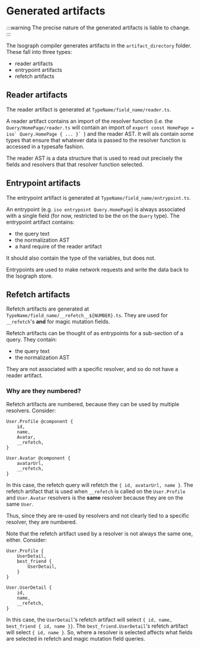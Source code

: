 # Generated artifacts

:::warning
The precise nature of the generated artifacts is liable to change.
:::

The Isograph compiler generates artifacts in the `artifact_directory` folder. These fall into three types:

- reader artifacts
- entrypoint artifacts
- refetch artifacts

## Reader artifacts

The reader artifact is generated at `TypeName/field_name/reader.ts`.

A reader artifact contains an import of the resolver function (i.e. the `Query/HomePage/reader.ts` will contain an import of ``export const HomePage = iso` Query.HomePage { ... }` ``) and the reader AST. It will als contain some types that ensure that whatever data is passed to the resolver function is accessed in a typesafe fashion.

The reader AST is a data structure that is used to read out precisely the fields and resolvers that that resolver function selected.

## Entrypoint artifacts

The entrypoint artifact is generated at `TypeName/field_name/entrypoint.ts`.

An entrypoint (e.g. `iso entrypoint Query.HomePage`) is always associated with a single field (for now, restricted to be the on the `Query` type). The entrypoint artifact contains:

- the query text
- the normalization AST
- a hard require of the reader artifact

It should also contain the type of the variables, but does not.

Entrypoints are used to make network requests and write the data back to the Isograph store.

## Refetch artifacts

Refetch artifacts are generated at `TypeName/field_name/__refetch__${NUMBER}.ts`. They are used for `__refetch`'s **and** for magic mutation fields.

Refetch artifacts can be thought of as entrypoints for a sub-section of a query. They contain:

- the query text
- the normalization AST

They are not associated with a specific resolver, and so do not have a reader artifact.

### Why are they numbered?

Refetch artifacts are numbered, because they can be used by multiple resolvers. Consider:

```
User.Profile @component {
    id,
    name,
    Avatar,
    __refetch,
}

User.Avatar @component {
    avatarUrl,
    __refetch,
}
```

In this case, the refetch query will refetch the `{ id, avatarUrl, name }`. The refetch artifact that is used when `__refetch` is called on the `User.Profile` and `User.Avatar` resolvers is the **same** resolver because they are on the same `User`.

Thus, since they are re-used by resolvers and not clearly tied to a specific resolver, they are numbered.

Note that the refetch artifact used by a resolver is not always the same one, either. Consider:

```
User.Profile {
    UserDetail,
    best_friend {
        UserDetail,
    }
}

User.UserDetail {
    id,
    name,
    __refetch,
}
```

In this case, the `UserDetail`'s refetch artifact will select `{ id, name, best_friend { id, name }}`. The `best_friend.UserDetail`'s refetch artifact will select `{ id, name }`. So, where a resolver is selected affects what fields are selected in refetch and magic mutation field queries.
